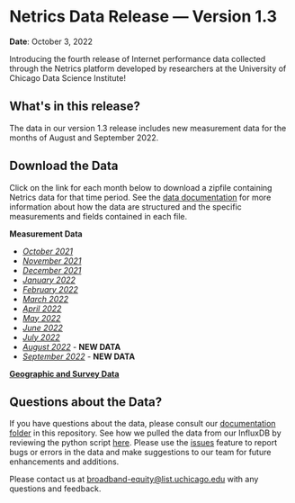 # Netrics Data Release — Version 1.3
**Date**: October 3, 2022

Introducing the fourth release of Internet performance data collected through the Netrics platform developed by researchers at the University of Chicago Data Science Institute!

## What's in this release?

The data in our version 1.3 release includes new measurement data for the months of August and September 2022.

## Download the Data

Click on the link for each month below to download a zipfile containing Netrics data for that time period. See the [data documentation](https://github.com/chicago-cdac/netrics-data/blob/main/documentation/netrics-data-dictionary.md) for more information about how the data are structured and the specific measurements and fields contained in each file.

**Measurement Data**

- *[October 2021](https://uchicago.box.com/s/2tua68ccnbao39r6az72hqypphb0jh7y)*
- *[November 2021](https://uchicago.box.com/s/ua0i5bgv5bsbu8vks1gu6spfr1h9vhl9)*
- *[December 2021](https://uchicago.box.com/s/66b9tlc4fdr7hrtqgfesot2mqcvk7ib4)*
- *[January 2022](https://uchicago.box.com/s/gisvewaf4ugp1pka8ailfgaatr07sfto)*
- *[February 2022](https://uchicago.box.com/s/acx8l5gbxqpfu1w4w66jcvyptpguuge7)*
- *[March 2022](https://uchicago.box.com/s/a6fhhvav4hoauja73c79e8m22ofympib)*
- *[April 2022](https://uchicago.box.com/s/9zs5zryzthw5gorwn1y6eboeyealofz0)*
- *[May 2022](https://uchicago.box.com/s/58m0zrqd69p9pme6j1pju6o7wh3qwh9w)*
- *[June 2022](https://uchicago.box.com/s/4hz6no6ixha3jipig2c2plul1d5zgf7z)*
- *[July 2022](https://uchicago.box.com/s/g9nfl9j58jc9vdva1jepio9aey5jeqek)*
- *[August 2022](https://uchicago.box.com/s/bha2orav0ze2klh03jfead6653ouph44)* - **NEW DATA**
- *[September 2022](#)* - **NEW DATA**

**[Geographic and Survey Data](https://uchicago.box.com/s/uqfh8u78zz5kab2lpggy4ko2cestmnhn)**

## Questions about the Data?

If you have questions about the data, please consult our [documentation folder](https://github.com/chicago-cdac/netrics-data/tree/main/documentation) in this repository. See how we pulled the data from our InfluxDB by reviewing the python script [here](https://github.com/chicago-cdac/netrics-data/blob/main/src/get-portal-data.py). Please use the [issues](https://github.com/chicago-cdac/netrics-data/issues) feature to report bugs or errors in the data and make suggestions to our team for future enhancements and additions.

Please contact us at [broadband-equity@list.uchicago.edu](mailto:broadband-equity@list.uchicago.edu) with any questions and feedback.